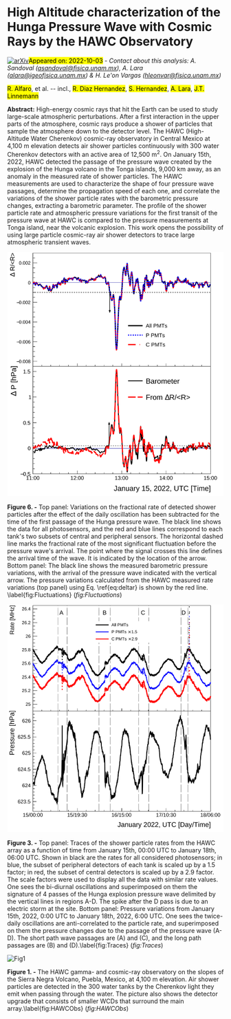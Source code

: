 <div class="macros" style="visibility:hidden;">
$\newcommand{\ensuremath}{}$
$\newcommand{\xspace}{}$
$\newcommand{\object}[1]{\texttt{#1}}$
$\newcommand{\farcs}{{.}''}$
$\newcommand{\farcm}{{.}'}$
$\newcommand{\arcsec}{''}$
$\newcommand{\arcmin}{'}$
$\newcommand{\ion}[2]{#1#2}$
$\newcommand{\textsc}[1]{\textrm{#1}}$
$\newcommand{\hl}[1]{\textrm{#1}}$</div>

<div class="macros" style="visibility:hidden;">
$\newcommand{$\ensuremath$}{}$
$\newcommand{$\xspace$}{}$
$\newcommand{$\object$}[1]{\texttt{#1}}$
$\newcommand{$\farcs$}{{.}''}$
$\newcommand{$\farcm$}{{.}'}$
$\newcommand{$\arcsec$}{''}$
$\newcommand{$\arcmin$}{'}$
$\newcommand{$\ion$}[2]{#1#2}$
$\newcommand{$\textsc$}[1]{\textrm{#1}}$
$\newcommand{$\hl$}[1]{\textrm{#1}}$</div>



<div id="title">

# High Altitude characterization of the Hunga Pressure Wave with Cosmic Rays by the HAWC Observatory

</div>
<div id="comments">

[![arXiv](https://img.shields.io/badge/arXiv-2209.15110-b31b1b.svg)](https://arxiv.org/abs/2209.15110)<mark>Appeared on: 2022-10-03</mark> - _Contact about this analysis: A. Sandoval (asandoval@fisica.unam.mx), A. Lara (alara@igeofisica.unam.mx) & H. Le\'on Vargas (hleonvar@fisica.unam.mx)_

</div>
<div id="authors">

<mark><mark>R. Alfaro</mark></mark>, et al. -- incl., <mark><mark>R. Diaz Hernandez</mark></mark>, <mark><mark>S. Hernandez</mark></mark>, <mark><mark>A. Lara</mark></mark>, <mark><mark>J.T. Linnemann</mark></mark>

</div>
<div id="abstract">

**Abstract:** High-energy cosmic rays that hit the Earth can be used to study large-scale atmospheric perturbations. After a first interaction in the upper parts of the atmosphere, cosmic rays produce a shower of particles that sample the atmosphere down to the detector level. The HAWC (High-Altitude Water Cherenkov) cosmic-ray observatory in Central Mexico at 4,100 m elevation detects air shower particles continuously with 300 water Cherenkov detectors with an active area of 12,500 m$^{2}$. On January 15th, 2022, HAWC detected the passage of the pressure wave created by the explosion of the Hunga volcano in the Tonga islands, 9,000 km away, as an anomaly in the measured rate of shower particles. The HAWC measurements are used to characterize the shape of four pressure wave passages, determine the propagation speed of each one, and correlate the variations of the shower particle rates with the barometric pressure changes, extracting a barometric parameter. The profile of the shower particle rate and atmospheric pressure variations for the first transit of the pressure wave at HAWC is compared to the pressure measurements at Tonga island, near the volcanic explosion. This work opens the possibility of using large particle cosmic-ray air shower detectors to trace large atmospheric transient waves. 

</div>

<div id="div_fig1">

<img src="tmp_2209.15110/./Fig4New.png" alt="Fig6" width="100%"/>

**Figure 6. -** Top panel: Variations on the fractional rate of detected shower particles after the effect of the daily oscillation has been subtracted for the time of the first passage of the Hunga pressure wave. The black line shows the data for all photosensors, and the red and blue lines correspond to each tank's two subsets of central and peripheral sensors. The horizontal dashed line marks the fractional rate of the most significant fluctuation before the pressure wave's arrival. The point where the signal crosses this line defines the arrival time of the wave. It is indicated by the location of the arrow. Bottom panel: The black line shows the measured barometric pressure variations, with the arrival of the pressure wave indicated with the vertical arrow. The pressure variations calculated from the HAWC measured rate variations (top panel) using Eq. \ref{eq:deltar} is shown by the red line. \label{fig:Fluctuations} (*fig:Fluctuations*)

</div>
<div id="div_fig2">

<img src="tmp_2209.15110/./Fig2New.png" alt="Fig3" width="100%"/>

**Figure 3. -** Top panel: Traces of the shower particle rates from the HAWC array as a function of time from January 15th, 00:00 UTC to January 18th, 06:00 UTC. Shown in black are the rates for all considered photosensors; in blue, the subset of peripheral detectors of each tank is scaled up by a 1.5 factor; in red, the subset of central detectors is scaled up by a 2.9 factor. The scale factors were used to display all the data with similar rate values. One sees the bi-diurnal oscillations and superimposed on them the signature of 4 passes of the Hunga explosion pressure wave delimited by the vertical lines in regions A-D. The spike after the D pass is due to an electric storm at the site. Bottom panel: Pressure variations from January 15th, 2022, 0:00 UTC to January 18th, 2022, 6:00 UTC. One sees the twice-daily oscillations are anti-correlated to the particle rate, and superimposed on them the pressure changes due to the passage of the pressure wave (A-D). The short path wave passages are (A) and (C), and the long path passages are (B) and (D).\label{fig:Traces} (*fig:Traces*)

</div>
<div id="div_fig3">

<img src="tmp_2209.15110/./HAWCFeb2020.png" alt="Fig1" width="100%"/>

**Figure 1. -** The HAWC gamma- and cosmic-ray observatory on the slopes of the Sierra Negra Volcano, Puebla, Mexico, at 4,100 m elevation. Air shower particles are detected in the 300 water tanks by the Cherenkov light they emit when passing through the water. The picture also shows the detector upgrade that consists of smaller WCDs that surround the main array.\label{fig:HAWCObs} (*fig:HAWCObs*)

</div>